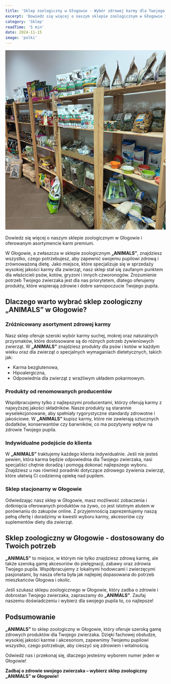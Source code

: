 ```yaml
---
title: 'Sklep zoologiczny w Głogowie - Wybór zdrowej karmy dla Twojego pupila w ANIMALS'
excerpt: 'Dowiedz się więcej o naszym sklepie zoologicznym w Głogowie i oferowanym asortymencie karm premium.'
category: 'Sklep'
readTime: '5 min'
date: 2024-11-15
image: 'polki'
---
```


![Sklep wnętrze](/src/assets/images/polki.jpg)

Dowiedz się więcej o naszym sklepie zoologicznym w Głogowie i oferowanym asortymencie karm premium.

W Głogowie, a zwłaszcza w sklepie zoologicznym **„ANIMALS”**, znajdziesz wszystko, czego potrzebujesz, aby zapewnić swojemu pupilowi zdrową i zrównoważoną dietę. Jako miejsce, które specjalizuje się w sprzedaży wysokiej jakości karmy dla zwierząt, nasz sklep stał się zaufanym punktem dla właścicieli psów, kotów, gryzoni i innych czworonogów. Zrozumienie potrzeb Twojego zwierzaka jest dla nas priorytetem, dlatego oferujemy produkty, które wspierają zdrowie i dobre samopoczucie Twojego pupila.

## Dlaczego warto wybrać sklep zoologiczny **„ANIMALS”** w Głogowie?

### Zróżnicowany asortyment zdrowej karmy

Nasz sklep oferuje szeroki wybór karmy suchej, mokrej oraz naturalnych przysmaków, które dostosowane są do różnych potrzeb żywieniowych zwierząt. W **„ANIMALS”** znajdziesz produkty dla psów i kotów w każdym wieku oraz dla zwierząt o specjalnych wymaganiach dietetycznych, takich jak:

- Karma bezglutenowa,
- Hipoalergiczna,
- Odpowiednia dla zwierząt z wrażliwym układem pokarmowym.

### Produkty od renomowanych producentów

Współpracujemy tylko z najlepszymi producentami, którzy oferują karmy z najwyższej jakości składników. Nasze produkty są starannie wyselekcjonowane, aby spełniały rygorystyczne standardy zdrowotne i jakościowe. W **„ANIMALS”** kupisz karmy, które nie zawierają sztucznych dodatków, konserwantów czy barwników, co ma pozytywny wpływ na zdrowie Twojego pupila.

### Indywidualne podejście do klienta

W **„ANIMALS”** traktujemy każdego klienta indywidualnie. Jeśli nie jesteś pewien, która karma będzie odpowiednia dla Twojego zwierzaka, nasi specjaliści chętnie doradzą i pomogą dokonać najlepszego wyboru. Znajdziesz u nas również poradniki dotyczące zdrowego żywienia zwierząt, które ułatwią Ci codzienną opiekę nad pupilem.

### Sklep stacjonarny w Głogowie

Odwiedzając nasz sklep w Głogowie, masz możliwość zobaczenia i dotknięcia oferowanych produktów na żywo, co jest istotnym atutem w porównaniu do zakupów online. Z przyjemnością zaprezentujemy naszą pełną ofertę i doradzimy w kwestii wyboru karmy, akcesoriów czy suplementów diety dla zwierząt.

## Sklep zoologiczny w Głogowie - dostosowany do Twoich potrzeb

**„ANIMALS”** to miejsce, w którym nie tylko znajdziesz zdrową karmę, ale także szeroką gamę akcesoriów do pielęgnacji, zabawy oraz zdrowia Twojego pupila. Współpracujemy z lokalnymi hodowcami i zwierzęcymi pasjonatami, by nasza oferta była jak najlepiej dopasowana do potrzeb mieszkańców Głogowa i okolic.

Jeśli szukasz sklepu zoologicznego w Głogowie, który zadba o zdrowie i dobrostan Twojego zwierzaka, zapraszamy do **„ANIMALS”**. Zaufaj naszemu doświadczeniu i wybierz dla swojego pupila to, co najlepsze!

## Podsumowanie

**„ANIMALS”** to sklep zoologiczny w Głogowie, który oferuje szeroką gamę zdrowych produktów dla Twojego zwierzaka. Dzięki fachowej obsłudze, wysokiej jakości karmie i akcesoriom, zapewnimy Twojemu pupilowi wszystko, czego potrzebuje, aby cieszyć się zdrowiem i witalnością. 

Odwiedź nas i przekonaj się, dlaczego jesteśmy wyborem numer jeden w Głogowie!

**Zadbaj o zdrowie swojego zwierzaka – wybierz sklep zoologiczny „ANIMALS” w Głogowie!**

